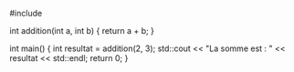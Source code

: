#include <iostream>

int addition(int a, int b) {
    return a + b;
}

int main() {
    int resultat = addition(2, 3);
    std::cout << "La somme est : " << resultat << std::endl;
    return 0;
}
